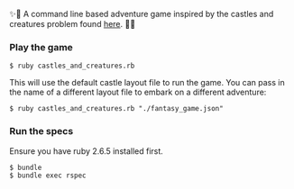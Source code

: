 ✨🐉 A command line based adventure game inspired by the castles and creatures problem found [here](http://users.csc.calpoly.edu/~jdalbey/103/Projects/ProgrammingPractice.html). 🏰✨

### Play the game

```
$ ruby castles_and_creatures.rb
```

This will use the default castle layout file to run the game. You can pass in the name of a different layout file to embark on a different adventure:

```
$ ruby castles_and_creatures.rb "./fantasy_game.json"
```

### Run the specs

Ensure you have ruby 2.6.5 installed first.

```
$ bundle
$ bundle exec rspec
```